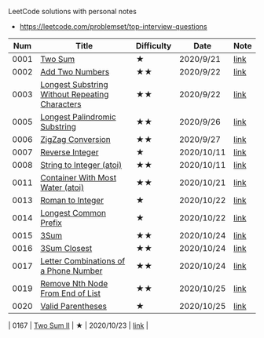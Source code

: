 LeetCode solutions with personal notes
 
* https://leetcode.com/problemset/top-interview-questions

| Num | Title | Difficulty | Date | Note |
|---|---|---|---|---|
| 0001 | [Two Sum](https://leetcode.com/problems/two-sum/) | ★ | 2020/9/21 | [link](notes/0001.Two_sum.ipynb) |
| 0002 | [Add Two Numbers](https://leetcode.com/problems/add-two-numbers/) | ★★ | 2020/9/22 | [link](notes/0002.Add_Two_Numbers.ipynb) |
| 0003 | [Longest Substring Without Repeating Characters](https://leetcode.com/problems/longest-substring-without-repeating-characters/) | ★★ | 2020/9/22 | [link](notes/0003.Longest_substring_without_repeating_characters.ipynb) |
| 0005 | [Longest Palindromic Substring](https://leetcode.com/problems/longest-palindromic-substring/) | ★★ | 2020/9/26 | [link](notes/0005.Longest_Palindromic_Substring.ipynb) |
| 0006 | [ZigZag Conversion](https://leetcode.com/problems/zigzag-conversion/) | ★★ | 2020/9/27 | [link](notes/0006.ZigZag_Conversion.ipynb) |
| 0007 | [Reverse Integer](https://leetcode.com/problems/reverse-integer/) | ★ | 2020/10/11 | [link](notes/0007.Reverse_integer.ipynb) |
| 0008 | [String to Integer (atoi)](https://leetcode.com/problems/string-to-integer-atoi/) | ★★ | 2020/10/11 | [link](notes/0008.String_to_Integer(atoi).ipynb) |
| 0011 | [Container With Most Water (atoi)](https://leetcode.com/problems/container-with-most-water/) | ★★ | 2020/10/21 | [link](notes/0011.Container_With_Most_Water.ipynb) |
| 0013 | [Roman to Integer](https://leetcode.com/problems/roman-to-integer/) | ★ | 2020/10/22 | [link](notes/0013.Roman_to_Integer.ipynb) |
| 0014 | [Longest Common Prefix](https://leetcode.com/problems/roman-to-integer/) | ★ | 2020/10/22 | [link](notes/0014.Longest_Common_Prefix.ipynb) |
| 0015 | [3Sum](https://leetcode.com/problems/3sum/) | ★★ | 2020/10/24 | [link](notes/0015.3Sum.ipynb) |
| 0016 | [3Sum Closest](https://leetcode.com/problems/3sum-closest/) | ★★ | 2020/10/24 | [link](notes/0016.3Sum_closest.ipynb) |
| 0017 | [Letter Combinations of a Phone Number](https://leetcode.com/problems/letter-combinations-of-a-phone-number/) | ★★ | 2020/10/24 | [link](notes/0017.Letter_Combinations_of_a_Phone_Number.ipynb) |
| 0019 | [Remove Nth Node From End of List](https://leetcode.com/problems/remove-nth-node-from-end-of-list/) | ★★ | 2020/10/25 | [link](notes/0019.Remove_Nth_Node_From_End_of_List.ipynb) |
| 0020 | [Valid Parentheses](https://leetcode.com/problems/valid-parentheses/) | ★ | 2020/10/25 | [link](notes/0020.Valid_Parentheses.ipynb) |

| 0167 | [Two Sum II](https://leetcode.com/problems/two-sum-ii-input-array-is-sorted/) | ★ | 2020/10/23 | [link](notes/0167.Two_Sum_II.ipynb) |